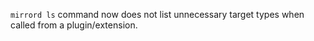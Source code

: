 `mirrord ls` command now does not list unnecessary target types when called from a plugin/extension.
